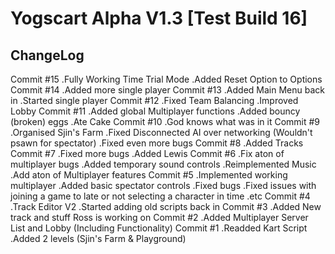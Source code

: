 # Yogscart Alpha V1.3 [Test Build 16]

ChangeLog
----------------------
Commit #15
.Fully Working Time Trial Mode
.Added Reset Option to Options
Commit #14
.Added more single player
Commit #13
.Added Main Menu back in
.Started single player
Commit #12
.Fixed Team Balancing
.Improved Lobby 
Commit #11
.Added global Multiplayer functions
.Added bouncy (broken) eggs
.Ate Cake
Commit #10
.God knows what was in it
Commit #9
.Organised Sjin's Farm
.Fixed Disconnected AI over networking (Wouldn't psawn for spectator)
.Fixed even more bugs
Commit #8
.Added Tracks 
Commit #7
.Fixed more bugs
.Added Lewis
Commit #6
.Fix aton of multiplayer bugs
.Added temporary sound controls
.Reimplemented Music
.Add aton of Multiplayer features
Commit #5
.Implemented working multiplayer
.Added basic spectator controls
.Fixed bugs
.Fixed issues with joining a game to late or not selecting a character in time .etc
Commit #4
.Track Editor V2
.Started adding old scripts back in
Commit #3
.Added New track and stuff Ross is working on
Commit #2
.Added Multiplayer Server List and Lobby (Including Functionality)
Commit #1
.Readded Kart Script
.Added 2 levels (Sjin's Farm & Playground)
